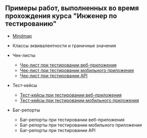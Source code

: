 ## Примеры работ, выполненных во время прохождения курса "Инженер по тестированию"

* [Mindmap](./Mindmap.md)
* Классы эквивалентности и граничные значения

* Чек-листы
  * [Чек-лист при тестировании веб-приложения](./check-list/web.md)
  * [Чек-лист при тестировании мобильного приложения](./check-list/mobile.md)
  * [Чек-лист при тестировании API](./check-list/API.md)
* Тест-кейсы
  * [Тест-кейсы при тестировании веб-приложения](./test-case/web.md)
  * [Тест-кейсы при тестировании мобильного приложения](./test-case/mobile.md)
* Баг-репорты
  * Баг-репорты при тестировании веб-приложения
  * Баг-репорты при тестировании мобильного приложения
  * Баг-репорты при тестировании API